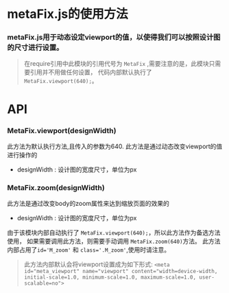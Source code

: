 #	metaFix.js的使用方法

### metaFix.js用于动态设定viewport的值，以使得我们可以按照设计图的尺寸进行设置。

> 在require引用中此模块的引用代号为 `MetaFix` ,需要注意的是，此模块只需要引用并不用做任何设置，
代码内部默认执行了 `MetaFix.viewport(640);`。

#	API

### MetaFix.viewport(designWidth)
 此方法为默认执行方法,且传入的参数为640.
 此方法是通过动态改变viewport的值进行操作的
* designWidth : 设计图的宽度尺寸，单位为px

### MetaFix.zoom(designWidth)
 此方法是通过改变body的zoom属性来达到缩放页面的效果的
* designWidth : 设计图的宽度尺寸，单位为px

由于该模块内部自动执行了 `MetaFix.viewport(640);`，所以此方法作为备选方法使用，
如果需要调用此方法，则需要手动调用 `MetaFix.zoom(640)`方法。
此方法内部占用了`id='M_zoom'` 和 `class='.M_zoom'`,使用时请注意。
> 此方法内部默认会将viewport设置成为如下形式:
 `<meta id="meta_viewport" name="viewport" content="width=device-width, initial-scale=1.0, minimum-scale=1.0, maximum-scale=1.0, user-scalable=no">`

